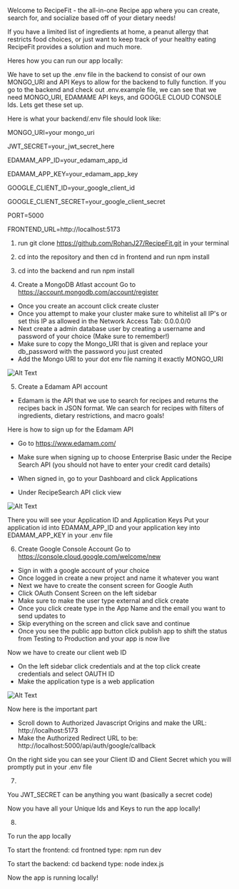 Welcome to RecipeFit - the all-in-one Recipe app where you can create, search for, and socialize based off of your dietary needs!


If you have a limited list of ingredients at home, a peanut allergy that restricts food choices, or just want to keep track of your healthy eating RecipeFit provides a solution and much more.






Heres how you can run our app locally:


We have to set up the .env file in the backend to consist of our own MONGO_URI and API Keys to allow for the backend to fully function. If you go to the backend and check out .env.example file, we can see that we need MONGO_URI, EDAMAME API keys, and GOOGLE CLOUD CONSOLE Ids. Lets get these set up.


Here is what your backend/.env file should look like:

MONGO_URI=your mongo_uri

JWT_SECRET=your_jwt_secret_here

EDAMAM_APP_ID=your_edamam_app_id

EDAMAM_APP_KEY=your_edamam_app_key

GOOGLE_CLIENT_ID=your_google_client_id
   
GOOGLE_CLIENT_SECRET=your_google_client_secret
  
PORT=5000
    
FRONTEND_URL=http://localhost:5173


1. run git clone https://github.com/RohanJ27/RecipeFit.git in your terminal


2. cd into the repository and then cd in frontend and run npm install


3. cd into the backend and run npm install


4. Create a MongoDB Atlast account
Go to https://account.mongodb.com/account/register


- Once you create an account click create cluster
- Once you attempt to make your cluster make sure to whitelist all IP's or set this IP as allowed in the Network Access Tab: 0.0.0.0/0
- Next create a admin database user by creating a username and password of your choice (Make sure to remember!)
- Make sure to copy the Mongo_URI that is given and replace your db_password with the password you just created
- Add the Mongo URI to your dot env file naming it exactly MONGO_URI


![Alt Text](https://i.sstatic.net/ITq6c.png "Optional Tooltip")


5. Create a Edamam API account
- Edamam is the API that we use to search for recipes and returns the recipes back in JSON format. We can search for recipes with filters of ingredients, dietary restrictions, and macro goals!


Here is how to sign up for the Edamam API


- Go to https://www.edamam.com/
- Make sure when signing up to choose Enterprise Basic under the Recipe Search API (you should not have to enter your credit card details)


- When signed in, go to your Dashboard and click Applications
- Under RecipeSearch API click view




![Alt Text](https://cms-assets.tutsplus.com/cdn-cgi/image/width=630/uploads/users/321/posts/41545/image-upload/dashboard.JPG "Optional Tooltip")


There you will see your Application ID and Application Keys
Put your application id into EDAMAM_APP_ID and your application key into EDAMAM_APP_KEY in your .env file


6. Create Google Console Account
Go to https://console.cloud.google.com/welcome/new
- Sign in with a google account of your choice
- Once logged in create a new project and name it whatever you want
- Next we have to create the consent screen for Google Auth
- Click OAuth Consent Screen on the left sidebar
- Make sure to make the user type external and click create
- Once you click create type in the App Name and the email you want to send updates to
- Skip everything on the screen and click save and continue
- Once you see the public app button click publish app to shift the status from Testing to Production and your app is now live


Now we have to create our client web ID
- On the left sidebar click credentials and at the top click create credentials and select OAUTH ID
- Make the application type is a web application


![Alt Text](https://blog.logrocket.com/wp-content/uploads/2022/08/img6-Steps-to-create-OAuth-client-ID.png "Optional Tooltip")


Now here is the important part
- Scroll down to Authorized Javascript Origins and make the URL: http://localhost:5173
- Make the Authorized Redirect URL to be: http://localhost:5000/api/auth/google/callback


On the right side you can see your Client ID and Client Secret which you will promptly put in your .env file


7.
You JWT_SECRET can be anything you want (basically a secret code)


Now you have all your Unique Ids and Keys to run the app locally!


8.
To run the app locally


To start the frontend:
cd frontned
type: npm run dev


To start the backend:
cd backend
type: node index.js


Now the app is running locally!












